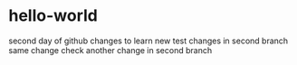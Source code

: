 # hello-world

second day of github
changes to learn
new test
changes in second branch
same change check
another change in second branch

